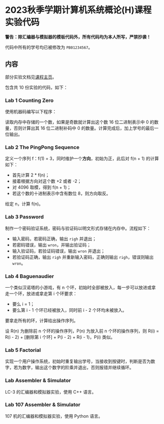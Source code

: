 # 2023秋季学期计算机系统概论(H)课程实验代码
**警告：除汇编器与模拟器的模板代码外，所有代码均为本人所写，严禁抄袭！**

代码中所有的学号均已被修改为 `PB01234567`。

## 内容
部分实验文档见[课程主页](https://acsa.ustc.edu.cn/ics/lab.html)。

包含共 10 份实验的代码，如下：
### Lab 1 Counting Zero
使用机器码编写以下程序：

读取内存中存储的一个数，如果是奇数就计算出这个数 16 位二进制表示中 0 的数量，否则计算出其 16 位二进制补码中 0 的数量。计算完成后，加上学号的最后一位输出。

### Lab 2 The PingPong Sequence
定义一个序列 f：f(1) = 3，同时维护一个**方向**，初始为正，此后对 f(n + 1) 的计算如下：
+ 首先计算 2 * f(n)；
+ 接着根据方向对这个数 +2 或者 -2；
+ 对 4096 取模，得到 f(n + 1)；
+ 若这个数的十进制表示中含有数位 8，则方向取反。

给定 n，计算 f(n)。

### Lab 3 Password
制作一个密码验证系统，密码与验证码以明文形式存储在内存中。流程如下：
+ 输入密码，若密码正确，输出 `righ` 并退出；
+ 若密码错误，输出 `wron`，并输出验证码；
+ 输入验证码，若验证码错误，输出 `wron` 并退出；
+ 若验证码正确，输出 `righ` 并重新输入密码，正确则输出 `righ`，错误则输出 `wron`。

### Lab 4 Baguenaudier
一个类似汉诺塔的小游戏，有 n 个环，初始时全部被放入，每一步可以放进或拿走一个环，放进或拿走第 i 个环要求：
+ 要么 i = 1；
+ 要么第 i - 1 个环已经被放入，同时前 i - 2 个环均未被放入。

要拿走所有的环，计算给出操作序列。

设 R(n) 为删除前 n 个环的操作序列，P(n) 为放入前 n 个环的操作序列，则 R(i) = R(i - 2) + \[删除第 i 个环\] + P(i - 2) + R(i - 1)，P(i) 类似。

### Lab 5 Factorial
实现一个用户操作系统，初始时重复输出学号，当接收到按键时，判断是否为数字，若为数字，输出这个数字的阶乘并退出，否则报错并继续循环。

### Lab Assembler & Simulator
LC-3 的汇编器和模拟器实验，使用 C++ 语言。

### Lab 107 Assembler & Simulator
107 机的汇编器和模拟器实验，使用 Python 语言。
